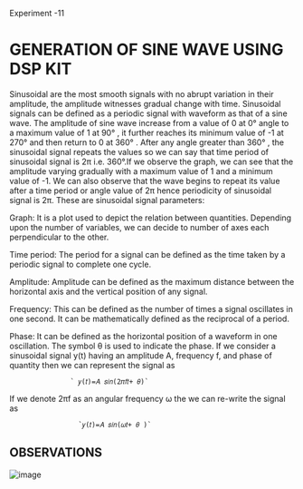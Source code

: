 Experiment -11

# GENERATION OF SINE WAVE USING DSP KIT

Sinusoidal are the most smooth signals with no abrupt variation in their amplitude, the amplitude witnesses gradual change with time. Sinusoidal signals can be defined as a periodic signal with waveform as that of a sine wave. The amplitude of sine wave increase from a value of 0 at 0° angle to a maximum value of 1 at 90° , it further reaches its minimum value of -1 at 270° and then return to 0 at 360° . After any angle greater than 360° , the sinusoidal signal repeats the values so we can say that time period of sinusoidal signal is 2π i.e. 360°.If we observe the graph, we can see that the amplitude varying gradually with a maximum value of 1 and a minimum value of -1. We can also observe that the wave begins to repeat its value after a time period or angle value of 2π hence periodicity of sinusoidal signal is 2π. These are sinusoidal signal parameters:

Graph: It is a plot used to depict the relation between quantities. Depending upon the number of variables, we can decide to number of axes each perpendicular to the other.

Time period: The period for a signal can be defined as the time taken by a periodic signal to complete one cycle.

Amplitude: Amplitude can be defined as the maximum distance between the horizontal axis and the vertical position of any signal.

Frequency: This can be defined as the number of times a signal oscillates in one second. It can be mathematically defined as the reciprocal of a period.

Phase: It can be defined as the horizontal position of a waveform in one oscillation. The symbol θ is used to indicate the phase. If we consider a sinusoidal signal y(t) having an amplitude A, frequency f, and phase of quantity then we can represent the signal as

                   ` 𝑦(𝑡)=𝐴 𝑠𝑖𝑛(2𝜋𝑓𝑡+ 𝜃)`
If we denote 2πf as an angular frequency ω the we can re-write the signal as

                     `𝑦(𝑡)=𝐴 𝑠𝑖𝑛(𝜔𝑡+ 𝜃 )`

## OBSERVATIONS

![image](https://github.com/user-attachments/assets/0d35852a-e310-48f8-85a9-137e4e29861f)
